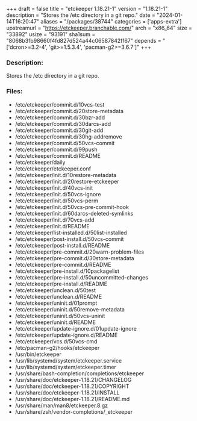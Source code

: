 +++
draft = false
title = "etckeeper 1.18.21-1"
version = "1.18.21-1"
description = "Stores the /etc directory in a git repo."
date = "2024-01-14T16:20:47"
aliases = "/packages/38744"
categories = ['apps-extra']
upstreamurl = "https://etckeeper.branchable.com/"
arch = "x86_64"
size = "33892"
usize = "93191"
sha1sum = "8068b3fb98660f4fd827d524a44c06587842ff67"
depends = "['dcron>=3.2-4', 'git>=1.5.3.4', 'pacman-g2>=3.6.7']"
+++
### Description: 
Stores the /etc directory in a git repo.

### Files: 
* /etc/etckeeper/commit.d/10vcs-test
* /etc/etckeeper/commit.d/20store-metadata
* /etc/etckeeper/commit.d/30bzr-add
* /etc/etckeeper/commit.d/30darcs-add
* /etc/etckeeper/commit.d/30git-add
* /etc/etckeeper/commit.d/30hg-addremove
* /etc/etckeeper/commit.d/50vcs-commit
* /etc/etckeeper/commit.d/99push
* /etc/etckeeper/commit.d/README
* /etc/etckeeper/daily
* /etc/etckeeper/etckeeper.conf
* /etc/etckeeper/init.d/10restore-metadata
* /etc/etckeeper/init.d/20restore-etckeeper
* /etc/etckeeper/init.d/40vcs-init
* /etc/etckeeper/init.d/50vcs-ignore
* /etc/etckeeper/init.d/50vcs-perm
* /etc/etckeeper/init.d/50vcs-pre-commit-hook
* /etc/etckeeper/init.d/60darcs-deleted-symlinks
* /etc/etckeeper/init.d/70vcs-add
* /etc/etckeeper/init.d/README
* /etc/etckeeper/list-installed.d/50list-installed
* /etc/etckeeper/post-install.d/50vcs-commit
* /etc/etckeeper/post-install.d/README
* /etc/etckeeper/pre-commit.d/20warn-problem-files
* /etc/etckeeper/pre-commit.d/30store-metadata
* /etc/etckeeper/pre-commit.d/README
* /etc/etckeeper/pre-install.d/10packagelist
* /etc/etckeeper/pre-install.d/50uncommitted-changes
* /etc/etckeeper/pre-install.d/README
* /etc/etckeeper/unclean.d/50test
* /etc/etckeeper/unclean.d/README
* /etc/etckeeper/uninit.d/01prompt
* /etc/etckeeper/uninit.d/50remove-metadata
* /etc/etckeeper/uninit.d/50vcs-uninit
* /etc/etckeeper/uninit.d/README
* /etc/etckeeper/update-ignore.d/01update-ignore
* /etc/etckeeper/update-ignore.d/README
* /etc/etckeeper/vcs.d/50vcs-cmd
* /etc/pacman-g2/hooks/etckeeper
* /usr/bin/etckeeper
* /usr/lib/systemd/system/etckeeper.service
* /usr/lib/systemd/system/etckeeper.timer
* /usr/share/bash-completion/completions/etckeeper
* /usr/share/doc/etckeeper-1.18.21/CHANGELOG
* /usr/share/doc/etckeeper-1.18.21/COPYRIGHT
* /usr/share/doc/etckeeper-1.18.21/INSTALL
* /usr/share/doc/etckeeper-1.18.21/README.md
* /usr/share/man/man8/etckeeper.8.gz
* /usr/share/zsh/vendor-completions/_etckeeper
